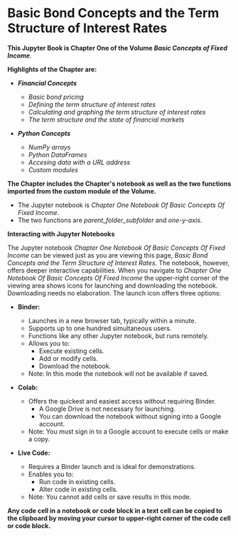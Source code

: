 # Basic Bond Concepts and the Term Structure of Interest Rates

**This Jupyter Book is Chapter One of the Volume *Basic Concepts of Fixed Income***.

**Highlights of the Chapter are:**

* ***Financial Concepts***

    * *Basic bond pricing*
    * *Defining the term structure of interest rates*
    * *Calculating and graphing the term structure of interest rates*
    * *The term structure and the state of financial markets*

* ***Python Concepts***

    * *NumPy arrays*
    * *Python DataFrames*
    * *Accesing data with a URL address*
    * *Custom modules*

**The Chapter includes the Chapter's notebook as well as the two functions imported from the custom module of the Volume.**


* The Jupyter notebook is *Chapter One Notebook Of Basic Concepts Of Fixed Income*. 
* The two functions are *parent_folder_subfolder* and *one-y-axis*.


**Interacting with Jupyter Notebooks**

The Jupyter notebook *Chapter One Notebook Of Basic Concepts Of Fixed Income* can be viewed just as you are viewing this page, *Basic Bond Concepts and the Term Structure of Interest Rates*. The notebook, however, offers deeper interactive capabilities.  When you navigate to *Chapter One Notebook Of Basic Concepts Of Fixed Income* the upper-right corner of the viewing area shows icons for launching and downloading the notebook.  Downloading needs no elaboration.  The launch icon offers three options:

* **Binder:**
    * Launches in a new browser tab, typically within a minute. 
    * Supports up to one hundred simultaneous users.
    * Functions like any other Jupyter notebook, but runs remotely.
    * Allows you to:
        * Execute existing cells.
        * Add or modify cells.
        * Download the notebook.
    * Note: In this mode the notebook will not be available if saved. 

* **Colab:**
    * Offers the quickest and easiest access without requiring Binder.
        * A Google Drive is not necessary for launching.
        * You can download the notebook without signing into a Google account.
    * Note: You must sign in to a Google account to execute cells or make a copy.
      

* **Live Code:**
    * Requires a Binder launch and is ideal for demonstrations.
    * Enables you to:
        * Run code in existing cells.
        * Alter code in existing cells.
    * Note: You cannot add cells or save results in this mode.

**Any code cell in a notebook or code block in a text cell can be copied to the clipboard by moving your cursor to upper-right corner of the code cell or code block.**


```{tableofcontents}
```
